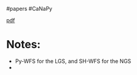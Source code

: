 #papers 
#CaNaPy 

[pdf](file:///Users/u6955379/Documents/PhD/papers/SPIE_CaNaPy_Opto_mechanics_2022.pdf)

# Notes:
- Py-WFS for the LGS, and SH-WFS for the NGS
- 